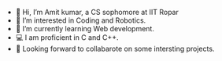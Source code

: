 - 👋 Hi, I’m Amit kumar, a CS sophomore at IIT Ropar
- 👀 I’m interested in Coding and Robotics.
- 🌱 I’m currently learning Web development.
- 💻 I am proficient in C and C++.
- 💞️ Looking forward to collabarote on some intersting projects.

<!---
amithrx/amithrx is a ✨ special ✨ repository because its `README.md` (this file) appears on your GitHub profile.
You can click the Preview link to take a look at your changes.
--->
